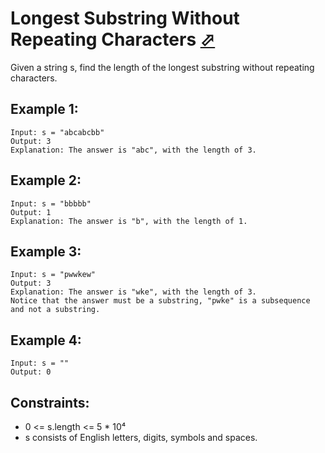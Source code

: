 # Longest Substring Without Repeating Characters [⬀](https://leetcode.com/problems/longest-substring-without-repeating-characters/)

Given a string s, find the length of the longest substring without repeating characters.

 

## Example 1:
```
Input: s = "abcabcbb"
Output: 3
Explanation: The answer is "abc", with the length of 3.
```

## Example 2:
```
Input: s = "bbbbb"
Output: 1
Explanation: The answer is "b", with the length of 1.
```

## Example 3:
```
Input: s = "pwwkew"
Output: 3
Explanation: The answer is "wke", with the length of 3.
Notice that the answer must be a substring, "pwke" is a subsequence and not a substring.
```

## Example 4:
```
Input: s = ""
Output: 0
```

## Constraints:

- 0 <= s.length <= 5 * 10⁴
- s consists of English letters, digits, symbols and spaces.
